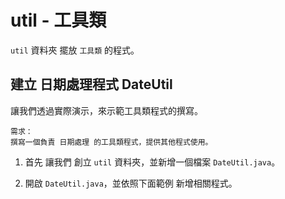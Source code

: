# util - 工具類

`util` 資料夾 擺放 `工具類` 的程式。

## 建立 日期處理程式 DateUtil

讓我們透過實際演示，來示範工具類程式的撰寫。

```textile
需求：
撰寫一個負責 日期處理 的工具類程式，提供其他程式使用。
```

1. 首先 讓我們 創立 `util` 資料夾，並新增一個檔案 `DateUtil.java`。

2. 開啟 `DateUtil.java`，並依照下面範例 新增相關程式。

```java

```
